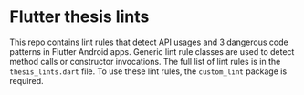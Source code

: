 # Flutter thesis lints

This repo contains lint rules that detect API usages and 3 dangerous code patterns in Flutter Android apps. Generic lint rule classes are used to detect method calls or constructor invocations. The full list of lint rules is in the `thesis_lints.dart` file. To use these lint rules, the `custom_lint` package is required.